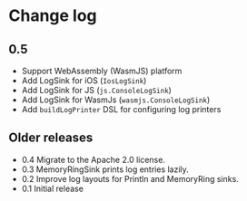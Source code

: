 # Change log

## 0.5

- Support WebAssembly (WasmJS) platform
- Add LogSink for iOS (`IosLogSink`)
- Add LogSink for JS (`js.ConsoleLogSink`)
- Add LogSink for WasmJs (`wasmjs.ConsoleLogSink`)
- Add `buildLogPrinter` DSL for configuring log printers

## Older releases

- 0.4 Migrate to the Apache 2.0 license.
- 0.3 MemoryRingSink prints log entries lazily.
- 0.2 Improve log layouts for Println and MemoryRing sinks.
- 0.1 Initial release
